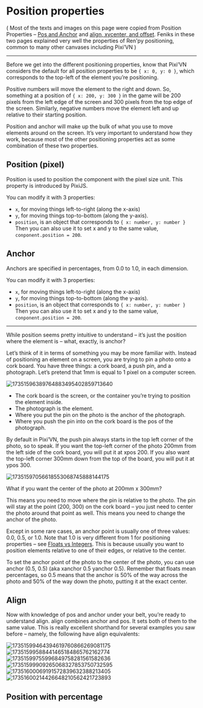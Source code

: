 # Position properties

( Most of the texts and images on this page were copied from Position Properties – [Pos and Anchor](https://feniksdev.com/renpy-position-properties-pos-and-anchor/) and [align, xycenter, and offset](https://feniksdev.com/renpy-position-properties-align-xycenter-and-offset/). Feniks in these two pages explained very well the properties of Ren'py positioning, common to many other canvases including Pixi’VN )

---

Before we get into the different positioning properties, know that Pixi’VN considers the default for all position properties to be `{ x: 0, y: 0 }`, which corresponds to the top-left of the element you’re positioning.

Positive numbers will move the element to the right and down. So, something at a position of `{ x: 200, y: 300 }` in the game will be 200 pixels from the left edge of the screen and 300 pixels from the top edge of the screen. Similarly, negative numbers move the element left and up relative to their starting position.

Position and anchor will make up the bulk of what you use to move elements around on the screen. It’s very important to understand how they work, because most of the other positioning properties act as some combination of these two properties.

## Position (pixel)

Position is used to position the component with the pixel size unit. This property is introduced by PixiJS.

You can modify it with 3 properties: 
- `x`, for moving things left-to-right (along the x-axis)
- `y`, for moving things top-to-bottom (along the y-axis).
- `position`, is an object that corresponds to `{ x: number, y: number }` Then you can also use it to set x and y to the same value, `conponent.position = 200`.

## Anchor

Anchors are specified in percentages, from 0.0 to 1.0, in each dimension.

You can modify it with 3 properties: 
- `x`, for moving things left-to-right (along the x-axis)
- `y`, for moving things top-to-bottom (along the y-axis).
- `position`, is an object that corresponds to `{ x: number, y: number }` Then you can also use it to set x and y to the same value, `conponent.position = 200`.

---

While position seems pretty intuitive to understand – it’s just the position where the element is – what, exactly, is anchor?

Let’s think of it in terms of something you may be more familiar with. Instead of positioning an element on a screen, you are trying to pin a photo onto a cork board. You have three things: a cork board, a push pin, and a photograph. Let’s pretend that 1mm is equal to 1 pixel on a computer screen.

![17351596389764883495402859713640](https://github.com/user-attachments/assets/becfa6ac-1156-49ad-8ceb-17b06627be7c)

- The cork board is the screen, or the container you’re trying to position the element inside.
- The photograph is the element.
- Where you put the pin on the photo is the anchor of the photograph.
- Where you push the pin into on the cork board is the pos of the photograph.

By default in Pixi’VN, the push pin always starts in the top left corner of the photo, so to speak. If you want the top-left corner of the photo 200mm from the left side of the cork board, you will put it at xpos 200. If you also want the top-left corner 300mm down from the top of the board, you will put it at ypos 300.

![17351597056618553068745888144175](https://github.com/user-attachments/assets/c6955336-1c30-4518-8f05-edd950a1227e)

What if you want the center of the photo at 200mm x 300mm?

This means you need to move where the pin is relative to the photo. The pin will stay at the point (200, 300) on the cork board – you just need to center the photo around that point as well. This means you need to change the anchor of the photo.

Except in some rare cases, an anchor point is usually one of three values: 0.0, 0.5, or 1.0. Note that 1.0 is very different from 1 for positioning properties – see [Floats vs Integers](https://feniksdev.com/renpy-position-properties-pos-and-anchor/#floats-vs-integers). This is because usually you want to position elements relative to one of their edges, or relative to the center.

To set the anchor point of the photo to the center of the photo, you can use anchor (0.5, 0.5) (aka xanchor 0.5 yanchor 0.5). Remember that floats mean percentages, so 0.5 means that the anchor is 50% of the way across the photo and 50% of the way down the photo, putting it at the exact center.

## Align

Now with knowledge of pos and anchor under your belt, you’re ready to understand align. align combines anchor and pos. It sets both of them to the same value. This is really excellent shorthand for several examples you saw before – namely, the following have align equivalents:

![17351599464394619760866269081175](https://github.com/user-attachments/assets/905f8284-b58f-40d1-86b3-66170c6b2438)
![17351599588441465184865762162774](https://github.com/user-attachments/assets/b2e23f6a-8236-4769-8479-9d0255d42500)
![17351599755996849758281561582636](https://github.com/user-attachments/assets/3724b1c2-004a-4451-86a5-b8ee17130f13)
![17351599909265068327853750732595](https://github.com/user-attachments/assets/2d1dccf5-0f69-4a09-b04b-9880df0ba273)
![17351600069191572839632388213405](https://github.com/user-attachments/assets/09715c9a-dee4-48a8-acff-8c71b52836f2)
![17351600214426648210562421723893](https://github.com/user-attachments/assets/fc179863-a36f-4600-9e95-f5923a2d9d9a)

## Position with percentage
